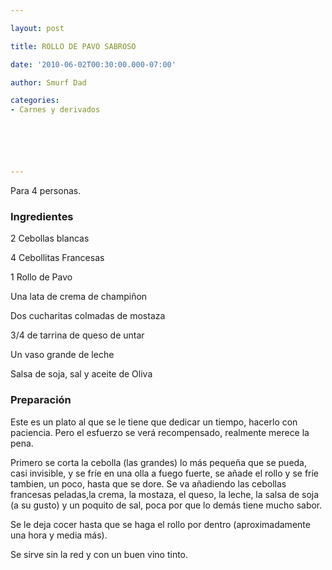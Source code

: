 ```yaml
---

layout: post

title: ROLLO DE PAVO SABROSO

date: '2010-06-02T00:30:00.000-07:00'

author: Smurf Dad

categories:
- Carnes y derivados






---
```


Para 4 personas.

<h3>Ingredientes</h3>

2 Cebollas blancas

4 Cebollitas Francesas

1 Rollo de Pavo

Una lata de crema de champiñon

Dos cucharitas colmadas de mostaza

3/4 de tarrina de queso de untar

Un vaso grande de leche

Salsa de soja, sal y aceite de Oliva

<h3>Preparación</h3>

Este es un plato al que se le tiene que dedicar un tiempo, hacerlo con paciencia. Pero el esfuerzo se verá recompensado, realmente merece la pena.

Primero se corta la cebolla (las grandes) lo más pequeña que se pueda, casi invisible, y se fríe en una olla a fuego fuerte, se añade el rollo y se fríe tambien, un poco, hasta que se dore. Se va añadiendo las cebollas francesas peladas,la crema, la mostaza, el queso, la leche, la salsa de soja (a su gusto) y un poquito de sal, poca por que lo demás tiene mucho sabor.

Se le deja cocer hasta que se haga el rollo por dentro (aproximadamente una hora y media más).

Se sirve sin la red y con un buen vino tinto.

